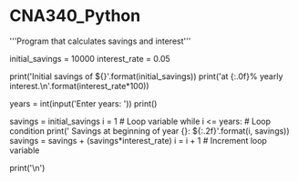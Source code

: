 # CNA340_Python
'''Program that calculates savings and interest'''

initial_savings = 10000
interest_rate = 0.05

print('Initial savings of ${}'.format(initial_savings))
print('at {:.0f}% yearly interest.\n'.format(interest_rate*100))

years = int(input('Enter years: '))
print()

savings = initial_savings
i = 1  # Loop variable
while i <= years:  # Loop condition
    print(' Savings at beginning of year {}: ${:.2f}'.format(i, savings))
    savings = savings + (savings*interest_rate)
    i = i + 1  # Increment loop variable

print('\n')

